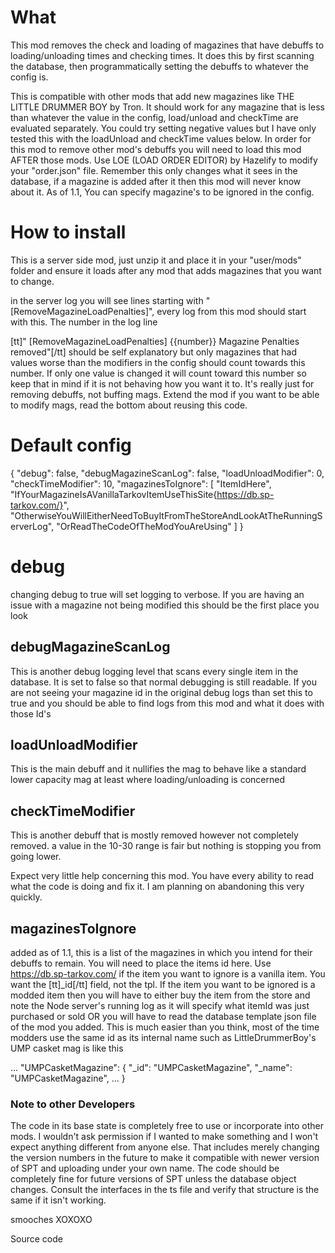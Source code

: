# What

This mod removes the check and loading of magazines that have debuffs to loading/unloading times and checking times. It does this by first scanning the database, then programmatically setting the debuffs to whatever the config is.



This is compatible with other mods that add new magazines like THE LITTLE DRUMMER BOY by Tron. It should work for any magazine that is less than whatever the value in the config, load/unload and checkTime are evaluated separately. You could try setting negative values but I have only tested this with the loadUnload and checkTime values below. In order for this mod to remove other mod's debuffs you will need to load this mod AFTER those mods. Use LOE (LOAD ORDER EDITOR) by Hazelify to modify your "order.json" file. Remember this only changes what it sees in the database, if a magazine is added after it then this mod will never know about it. As of 1.1, You can specify magazine's to be ignored in the config.



# How to install

This is a server side mod, just unzip it and place it in your "user/mods" folder and ensure it loads after any mod that adds magazines that you want to change.



in the server log you will see lines starting with "[RemoveMagazineLoadPenalties]", every log from this mod should start with this. The number in the log line

[tt]" [RemoveMagazineLoadPenalties] {{number}} Magazine Penalties removed"[/tt] should be self explanatory but only magazines that had values worse than the modifiers in the config should count towards this number. If only one value is changed it will count toward this number so keep that in mind if it is not behaving how you want it to. It's really just for removing debuffs, not buffing mags. Extend the mod if you want to be able to modify mags, read the bottom about reusing this code.



# Default config



{
"debug": false,
"debugMagazineScanLog": false,
"loadUnloadModifier": 0,
"checkTimeModifier": 10,
"magazinesToIgnore": [
    "ItemIdHere",
    "IfYourMagazineIsAVanillaTarkovItemUseThisSite{https://db.sp-tarkov.com/}",
    "OtherwiseYouWillEitherNeedToBuyItFromTheStoreAndLookAtTheRunningServerLog",
    "OrReadTheCodeOfTheModYouAreUsing"
 ]
}


# debug

changing debug to true will set logging to verbose. If you are having an issue with a magazine not being modified this should be the first place you look

## debugMagazineScanLog

This is another debug logging level that scans every single item in the database. It is set to false so that normal debugging is still readable. If you are not seeing your magazine id in the original debug logs than set this to true and you should be able to find logs from this mod and what it does with those Id's



## loadUnloadModifier

This is the main debuff and it nullifies the mag to behave like a standard lower capacity mag at least where loading/unloading is concerned



## checkTimeModifier

This is another debuff that is mostly removed however not completely removed. a value in the 10-30 range is fair but nothing is stopping you from going lower.



Expect very little help concerning this mod. You have every ability to read what the code is doing and fix it. I am planning on abandoning this very quickly.



## magazinesToIgnore

added as of 1.1, this is a list of the magazines in which you intend for their debuffs to remain. You will need to place the items id here. Use https://db.sp-tarkov.com/ if the item you want to ignore is a vanilla item. You want the [tt]_id[/tt] field, not the tpl. If the item you want to be ignored is a modded item then you will have to either buy the item from the store and note the Node server's running log as it will specify what itemId was just purchased or sold OR you will have to read the database template json file of the mod you added. This is much easier than you think, most of the time modders use the same id as its internal name such as LittleDrummerBoy's UMP casket mag is like this



...
"UMPCasketMagazine": {
    "_id": "UMPCasketMagazine",
    "_name": "UMPCasketMagazine",
... }


### Note to other Developers

The code in its base state is completely free to use or incorporate into other mods. I wouldn't ask permission if I wanted to make something and I won't expect anything different from anyone else. That includes merely changing the version numbers in the future to make it compatible with newer version of SPT and uploading under your own name. The code should be completely fine for future versions of SPT unless the database object changes. Consult the interfaces in the ts file and verify that structure is the same if it isn't working.



smooches XOXOXO



Source code
